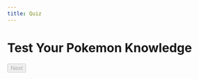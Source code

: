 ```yaml
---
title: Quiz
---
```

<html>

<head>
    <link rel="stylesheet" type="text/css" href="QuizStyle.css">
</head>

<body>
    <div class="quiz-container">
        <h1>Test Your Pokemon Knowledge</h1>
        <p id="question"></p>
        <div id="options"></div>
        <button id="next-button" disabled>Next</button>
        <p id="result"></p>
    </div>
    <script src="Qscript.js"></script>
</body>

</html>
